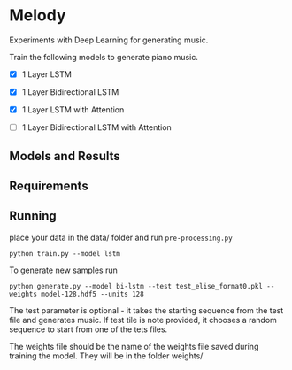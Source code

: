 # Melody
Experiments with Deep Learning for generating music.

Train the following models to generate piano music.  
- [x] 1 Layer LSTM  
- [x] 1 Layer Bidirectional LSTM  
- [x] 1 Layer LSTM with Attention  
- [ ] 1 Layer Bidirectional LSTM with Attention  


## Models and Results

##  Requirements

## Running

place your data in the data/ folder and run `pre-processing.py`

```
python train.py --model lstm
```


To generate new samples run
```
python generate.py --model bi-lstm --test test_elise_format0.pkl --weights model-128.hdf5 --units 128
```
The test parameter is optional - it takes the starting sequence from the test file and generates music. If test tile is note provided, it chooses a random sequence to start from one of the tets files.

The weights file should be the name of the weights file saved during training the model. They will be in the folder weights/<model-name>

